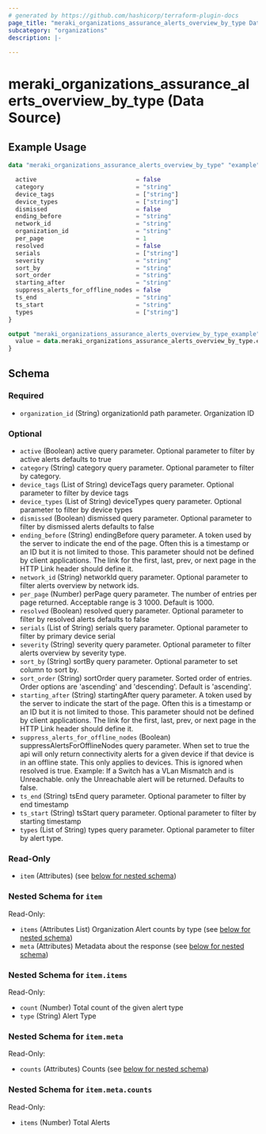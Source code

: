 ```yaml
---
# generated by https://github.com/hashicorp/terraform-plugin-docs
page_title: "meraki_organizations_assurance_alerts_overview_by_type Data Source - terraform-provider-meraki"
subcategory: "organizations"
description: |-
  
---
```


# meraki_organizations_assurance_alerts_overview_by_type (Data Source)



## Example Usage

```terraform
data "meraki_organizations_assurance_alerts_overview_by_type" "example" {

  active                            = false
  category                          = "string"
  device_tags                       = ["string"]
  device_types                      = ["string"]
  dismissed                         = false
  ending_before                     = "string"
  network_id                        = "string"
  organization_id                   = "string"
  per_page                          = 1
  resolved                          = false
  serials                           = ["string"]
  severity                          = "string"
  sort_by                           = "string"
  sort_order                        = "string"
  starting_after                    = "string"
  suppress_alerts_for_offline_nodes = false
  ts_end                            = "string"
  ts_start                          = "string"
  types                             = ["string"]
}

output "meraki_organizations_assurance_alerts_overview_by_type_example" {
  value = data.meraki_organizations_assurance_alerts_overview_by_type.example.item
}
```

<!-- schema generated by tfplugindocs -->
## Schema

### Required

- `organization_id` (String) organizationId path parameter. Organization ID

### Optional

- `active` (Boolean) active query parameter. Optional parameter to filter by active alerts defaults to true
- `category` (String) category query parameter. Optional parameter to filter by category.
- `device_tags` (List of String) deviceTags query parameter. Optional parameter to filter by device tags
- `device_types` (List of String) deviceTypes query parameter. Optional parameter to filter by device types
- `dismissed` (Boolean) dismissed query parameter. Optional parameter to filter by dismissed alerts defaults to false
- `ending_before` (String) endingBefore query parameter. A token used by the server to indicate the end of the page. Often this is a timestamp or an ID but it is not limited to those. This parameter should not be defined by client applications. The link for the first, last, prev, or next page in the HTTP Link header should define it.
- `network_id` (String) networkId query parameter. Optional parameter to filter alerts overview by network ids.
- `per_page` (Number) perPage query parameter. The number of entries per page returned. Acceptable range is 3 1000. Default is 1000.
- `resolved` (Boolean) resolved query parameter. Optional parameter to filter by resolved alerts defaults to false
- `serials` (List of String) serials query parameter. Optional parameter to filter by primary device serial
- `severity` (String) severity query parameter. Optional parameter to filter alerts overview by severity type.
- `sort_by` (String) sortBy query parameter. Optional parameter to set column to sort by.
- `sort_order` (String) sortOrder query parameter. Sorted order of entries. Order options are 'ascending' and 'descending'. Default is 'ascending'.
- `starting_after` (String) startingAfter query parameter. A token used by the server to indicate the start of the page. Often this is a timestamp or an ID but it is not limited to those. This parameter should not be defined by client applications. The link for the first, last, prev, or next page in the HTTP Link header should define it.
- `suppress_alerts_for_offline_nodes` (Boolean) suppressAlertsForOfflineNodes query parameter. When set to true the api will only return connectivity alerts for a given device if that device is in an offline state. This only applies to devices. This is ignored when resolved is true. Example:  If a Switch has a VLan Mismatch and is Unreachable. only the Unreachable alert will be returned. Defaults to false.
- `ts_end` (String) tsEnd query parameter. Optional parameter to filter by end timestamp
- `ts_start` (String) tsStart query parameter. Optional parameter to filter by starting timestamp
- `types` (List of String) types query parameter. Optional parameter to filter by alert type.

### Read-Only

- `item` (Attributes) (see [below for nested schema](#nestedatt--item))

<a id="nestedatt--item"></a>
### Nested Schema for `item`

Read-Only:

- `items` (Attributes List) Organization Alert counts by type (see [below for nested schema](#nestedatt--item--items))
- `meta` (Attributes) Metadata about the response (see [below for nested schema](#nestedatt--item--meta))

<a id="nestedatt--item--items"></a>
### Nested Schema for `item.items`

Read-Only:

- `count` (Number) Total count of the given alert type
- `type` (String) Alert Type


<a id="nestedatt--item--meta"></a>
### Nested Schema for `item.meta`

Read-Only:

- `counts` (Attributes) Counts (see [below for nested schema](#nestedatt--item--meta--counts))

<a id="nestedatt--item--meta--counts"></a>
### Nested Schema for `item.meta.counts`

Read-Only:

- `items` (Number) Total Alerts
